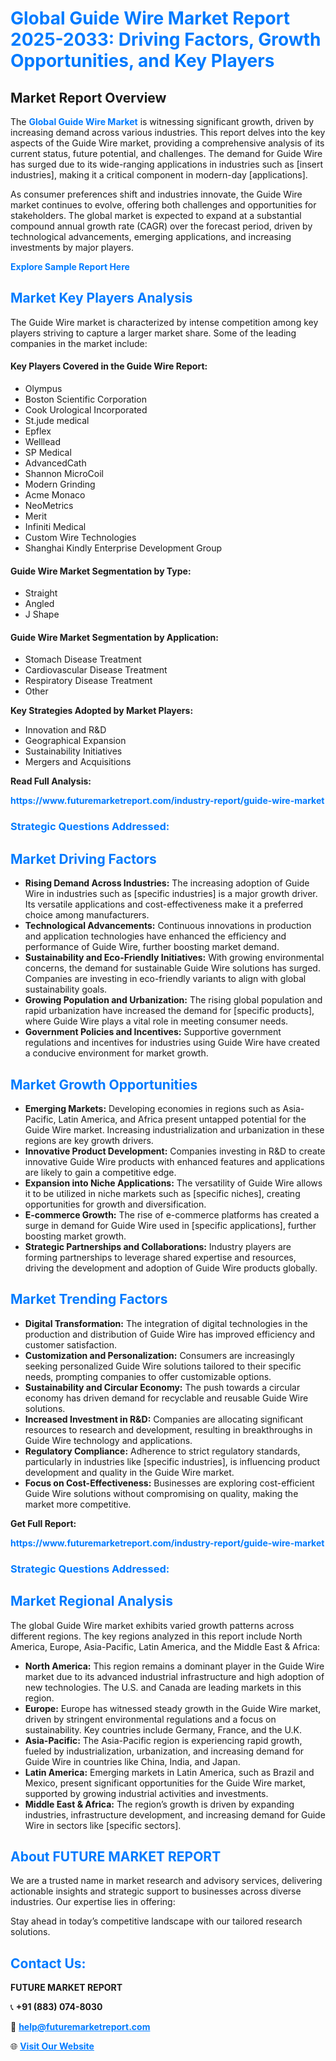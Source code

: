 <h1 style="color: #007BFF;">Global Guide Wire Market Report 2025-2033: Driving Factors, Growth Opportunities, and Key Players</h1>

<section id="overview">
<h2>Market Report Overview</h2>
<p>The <a href="https://www.futuremarketreport.com/industry-report/guide-wire-market" style="color: #007BFF; text-decoration: none;"><strong>Global Guide Wire Market</strong></a> is witnessing significant growth, driven by increasing demand across various industries. This report delves into the key aspects of the Guide Wire market, providing a comprehensive analysis of its current status, future potential, and challenges. The demand for Guide Wire has surged due to its wide-ranging applications in industries such as [insert industries], making it a critical component in modern-day [applications].</p>
<p>As consumer preferences shift and industries innovate, the Guide Wire market continues to evolve, offering both challenges and opportunities for stakeholders. The global market is expected to expand at a substantial compound annual growth rate (CAGR) over the forecast period, driven by technological advancements, emerging applications, and increasing investments by major players.</p>
</section>

<section id="overview">
<p><a href="https://www.futuremarketreport.com/request-sample/reportId=91000" style="color: #007BFF; text-decoration: none;"><strong>Explore Sample Report Here</strong></a></p>
</section>

<section id="key-players">
<h2 style="color: #007BFF;">Market Key Players Analysis</h2>
<p>The Guide Wire market is characterized by intense competition among key players striving to capture a larger market share. Some of the leading companies in the market include:</p>
<h4>Key Players Covered in the Guide Wire Report:</h4>
<ul><li>Olympus</li><li>Boston Scientific Corporation</li><li>Cook Urological Incorporated</li><li>St.jude medical</li><li>Epflex</li><li>Welllead</li><li>SP Medical</li><li>AdvancedCath</li><li>Shannon MicroCoil</li><li>Modern Grinding</li><li>Acme Monaco</li><li>NeoMetrics</li><li>Merit</li><li>Infiniti Medical</li><li>Custom Wire Technologies</li><li>Shanghai Kindly Enterprise Development Group</li></ul>
<h4>Guide Wire Market Segmentation by Type:</h4>
<ul><li>Straight</li><li>Angled</li><li>J Shape</li></ul>

<h4>Guide Wire Market Segmentation by Application:</h4>
<ul><li>Stomach Disease Treatment</li><li>Cardiovascular Disease Treatment</li><li>Respiratory Disease Treatment</li><li>Other</li></ul>
<p><strong>Key Strategies Adopted by Market Players:</strong></p>
<ul>
<li>Innovation and R&D</li>
<li>Geographical Expansion</li>
<li>Sustainability Initiatives</li>
<li>Mergers and Acquisitions</li>
</ul>
</section>

<section>
<p><strong>Read Full Analysis: </strong></p><a href="https://www.futuremarketreport.com/industry-report/guide-wire-market" style="color: #007BFF; text-decoration: none;"><strong>https://www.futuremarketreport.com/industry-report/guide-wire-market</strong></a>
<h3 style="color: #007BFF;">Strategic Questions Addressed:</h3>
</section>

<section id="driving-factors">
<h2 style="color: #007BFF;">Market Driving Factors</h2>
<ul>
<li><strong>Rising Demand Across Industries:</strong> The increasing adoption of Guide Wire in industries such as [specific industries] is a major growth driver. Its versatile applications and cost-effectiveness make it a preferred choice among manufacturers.</li>
<li><strong>Technological Advancements:</strong> Continuous innovations in production and application technologies have enhanced the efficiency and performance of Guide Wire, further boosting market demand.</li>
<li><strong>Sustainability and Eco-Friendly Initiatives:</strong> With growing environmental concerns, the demand for sustainable Guide Wire solutions has surged. Companies are investing in eco-friendly variants to align with global sustainability goals.</li>
<li><strong>Growing Population and Urbanization:</strong> The rising global population and rapid urbanization have increased the demand for [specific products], where Guide Wire plays a vital role in meeting consumer needs.</li>
<li><strong>Government Policies and Incentives:</strong> Supportive government regulations and incentives for industries using Guide Wire have created a conducive environment for market growth.</li>
</ul>
</section>

<section id="growth-opportunities">
<h2 style="color: #007BFF;">Market Growth Opportunities</h2>
<ul>
<li><strong>Emerging Markets:</strong> Developing economies in regions such as Asia-Pacific, Latin America, and Africa present untapped potential for the Guide Wire market. Increasing industrialization and urbanization in these regions are key growth drivers.</li>
<li><strong>Innovative Product Development:</strong> Companies investing in R&D to create innovative Guide Wire products with enhanced features and applications are likely to gain a competitive edge.</li>
<li><strong>Expansion into Niche Applications:</strong> The versatility of Guide Wire allows it to be utilized in niche markets such as [specific niches], creating opportunities for growth and diversification.</li>
<li><strong>E-commerce Growth:</strong> The rise of e-commerce platforms has created a surge in demand for Guide Wire used in [specific applications], further boosting market growth.</li>
<li><strong>Strategic Partnerships and Collaborations:</strong> Industry players are forming partnerships to leverage shared expertise and resources, driving the development and adoption of Guide Wire products globally.</li>
</ul>
</section>

<section id="trending-factors">
<h2 style="color: #007BFF;">Market Trending Factors</h2>
<ul>
<li><strong>Digital Transformation:</strong> The integration of digital technologies in the production and distribution of Guide Wire has improved efficiency and customer satisfaction.</li>
<li><strong>Customization and Personalization:</strong> Consumers are increasingly seeking personalized Guide Wire solutions tailored to their specific needs, prompting companies to offer customizable options.</li>
<li><strong>Sustainability and Circular Economy:</strong> The push towards a circular economy has driven demand for recyclable and reusable Guide Wire solutions.</li>
<li><strong>Increased Investment in R&D:</strong> Companies are allocating significant resources to research and development, resulting in breakthroughs in Guide Wire technology and applications.</li>
<li><strong>Regulatory Compliance:</strong> Adherence to strict regulatory standards, particularly in industries like [specific industries], is influencing product development and quality in the Guide Wire market.</li>
<li><strong>Focus on Cost-Effectiveness:</strong> Businesses are exploring cost-efficient Guide Wire solutions without compromising on quality, making the market more competitive.</li>
</ul>
</section>

<section>
<p><strong>Get Full Report: </strong></p><a href="https://www.futuremarketreport.com/industry-report/guide-wire-market" style="color: #007BFF; text-decoration: none;"><strong>https://www.futuremarketreport.com/industry-report/guide-wire-market</strong></a>
<h3 style="color: #007BFF;">Strategic Questions Addressed:</h3>
</section>


<section id="regional-analysis">
<h2 style="color: #007BFF;">Market Regional Analysis</h2>
<p>The global Guide Wire market exhibits varied growth patterns across different regions. The key regions analyzed in this report include North America, Europe, Asia-Pacific, Latin America, and the Middle East & Africa:</p>
<ul>
<li><strong>North America:</strong> This region remains a dominant player in the Guide Wire market due to its advanced industrial infrastructure and high adoption of new technologies. The U.S. and Canada are leading markets in this region.</li>
<li><strong>Europe:</strong> Europe has witnessed steady growth in the Guide Wire market, driven by stringent environmental regulations and a focus on sustainability. Key countries include Germany, France, and the U.K.</li>
<li><strong>Asia-Pacific:</strong> The Asia-Pacific region is experiencing rapid growth, fueled by industrialization, urbanization, and increasing demand for Guide Wire in countries like China, India, and Japan.</li>
<li><strong>Latin America:</strong> Emerging markets in Latin America, such as Brazil and Mexico, present significant opportunities for the Guide Wire market, supported by growing industrial activities and investments.</li>
<li><strong>Middle East & Africa:</strong> The region’s growth is driven by expanding industries, infrastructure development, and increasing demand for Guide Wire in sectors like [specific sectors].</li>
</ul>
</section>

<footer>
<h2 style="color: #007BFF;">About FUTURE MARKET REPORT</h2>
<p>We are a trusted name in market research and advisory services, delivering actionable insights and strategic support to businesses across diverse industries. Our expertise lies in offering:</p>

<p>Stay ahead in today’s competitive landscape with our tailored research solutions.</p>

<h2 style="color: #007BFF;">Contact Us:</h2>
<p><strong>FUTURE MARKET REPORT</strong></p>
<p>📞 <strong>+91 (883) 074-8030</strong></p>
<p>📧 <strong><a href="mailto:help@futuremarketreport.com" style="color: #007BFF;">help@futuremarketreport.com</a></strong></p>
<p>🌐 <strong><a href="https://www.futuremarketreport.com/" style="color: #007BFF;">Visit Our Website</a></strong></p>
</footer>